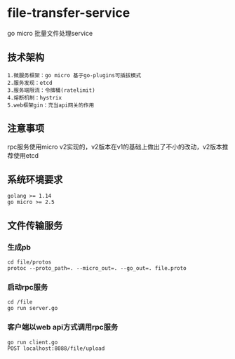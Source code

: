 # file-transfer-service
go micro 批量文件处理service

## 技术架构
```$xslt
1.微服务框架：go micro 基于go-plugins可插拔模式
2.服务发现：etcd
3.服务端限流：令牌桶(ratelimit)
4.熔断机制：hystrix
5.web框架gin：充当api网关的作用
```

## 注意事项
rpc服务使用micro v2实现的，v2版本在v1的基础上做出了不小的改动，v2版本推荐使用etcd

## 系统环境要求
```$xslt
golang >= 1.14
go micro >= 2.5
```

## 文件传输服务
### 生成pb
```$xslt
cd file/protos
protoc --proto_path=. --micro_out=. --go_out=. file.proto
```
### 启动rpc服务
```$xslt
cd /file
go run server.go
```

### 客户端以web api方式调用rpc服务
```$xslt
go run client.go
POST localhost:8088/file/upload
```